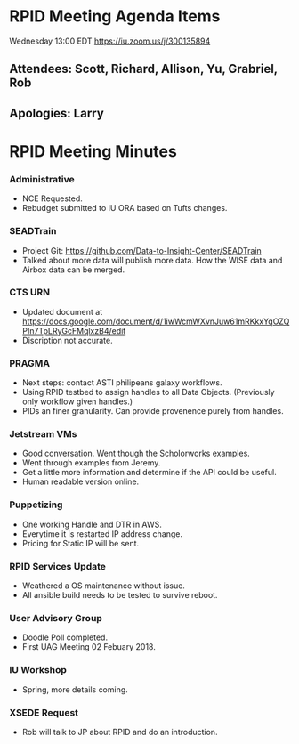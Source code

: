 # RPID Meeting Agenda Items
Wednesday 13:00 EDT
https://iu.zoom.us/j/300135894
   
## Attendees: Scott, Richard, Allison, Yu, Grabriel, Rob
## Apologies: Larry
   
# RPID Meeting Minutes

### Administrative
   * NCE Requested. 
   * Rebudget submitted to IU ORA based on Tufts changes. 

### SEADTrain
   * Project Git: https://github.com/Data-to-Insight-Center/SEADTrain
   * Talked about more data will publish more data. How the WISE data and Airbox data can be merged. 

### CTS URN
   * Updated document at https://docs.google.com/document/d/1iwWcmWXvnJuw61mRKkxYqOZQPIn7TpLRyGcFMqlxzB4/edit
   * Discription not accurate. 
   
### PRAGMA
   * Next steps: contact ASTI philipeans galaxy workflows. 
   * Using RPID testbed to assign handles to all Data Objects. (Previously only workflow given handles.)
   * PIDs an finer granularity. Can provide provenence purely from handles. 

### Jetstream VMs
   * Good conversation. Went though the Scholorworks examples. 
   * Went through examples from Jeremy. 
   * Get a little more information and determine if the API could be useful. 
   * Human readable version online. 

### Puppetizing
   * One working Handle and DTR in AWS. 
   * Everytime it is restarted IP address change. 
   * Pricing for Static IP will be sent. 
   
### RPID Services Update
   * Weathered a OS maintenance without issue. 
   * All ansible build needs to be tested to survive reboot. 

### User Advisory Group
   * Doodle Poll completed. 
   * First UAG Meeting 02 Febuary 2018. 
   
### IU Workshop
   * Spring, more details coming. 
   
### XSEDE Request
   * Rob will talk to JP about RPID and do an introduction.
   
